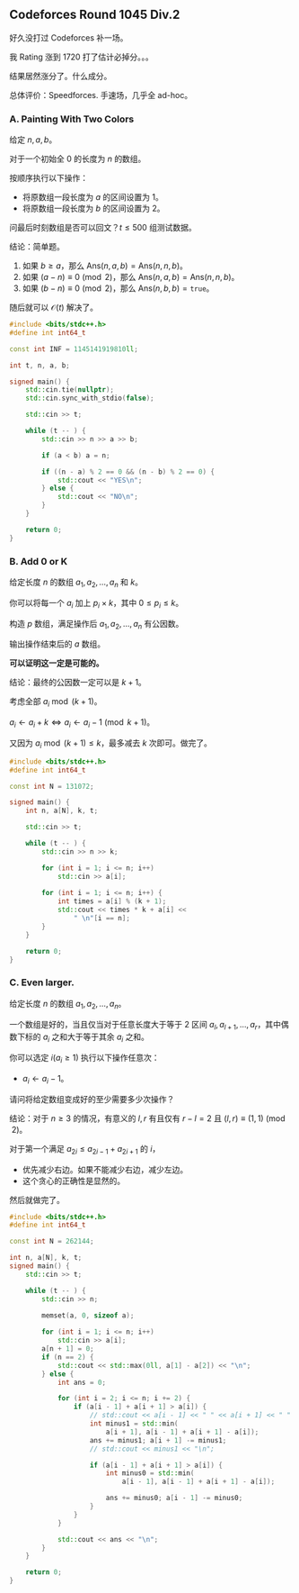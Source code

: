 ## Codeforces Round 1045 Div.2

好久没打过 Codeforces 补一场。

我 Rating 涨到 1720 打了估计必掉分。。。

结果居然涨分了。什么成分。

总体评价：Speedforces. 手速场，几乎全 ad-hoc。

### A. Painting With Two Colors

给定 $n,a,b$。

对于一个初始全 $0$ 的长度为 $n$ 的数组。

按顺序执行以下操作：

- 将原数组一段长度为 $a$ 的区间设置为 $1$。
- 将原数组一段长度为 $b$ 的区间设置为 $2$。

问最后时刻数组是否可以回文？$t\leqslant 500$ 组测试数据。

结论：简单题。

1. 如果 $b \geqslant a$，那么 $\text{Ans}(n,a,b) = \text{Ans}(n,n,b)$。
2. 如果 $(a-n)\equiv 0\pmod 2$，那么 $\text{Ans}(n,a,b)=\text{Ans}(n,n,b)$。
3. 如果 $(b-n)\equiv 0\pmod 2$，那么 $\text{Ans}(n,b,b)=\texttt{true}$。

随后就可以 $\mathcal{O}(t)$ 解决了。

```cpp
#include <bits/stdc++.h>
#define int int64_t

const int INF = 1145141919810ll;

int t, n, a, b;

signed main() {
    std::cin.tie(nullptr);
    std::cin.sync_with_stdio(false);

    std::cin >> t;

    while (t -- ) {
        std::cin >> n >> a >> b;

        if (a < b) a = n;

        if ((n - a) % 2 == 0 && (n - b) % 2 == 0) {
            std::cout << "YES\n";
        } else {
            std::cout << "NO\n";
        }
    }

    return 0;
}
```

### B. Add 0 or K

给定长度 $n$ 的数组 $a_1,a_2,\dots,a_n$ 和 $k$。

你可以将每一个 $a_i$ 加上 $p_i \times k$，其中 $0 \leqslant p_i \leqslant k$。

构造 $p$ 数组，满足操作后 $a_1,a_2,\dots,a_n$ 有公因数。

输出操作结束后的 $a$ 数组。

**可以证明这一定是可能的。**

结论：最终的公因数一定可以是 $k+1$。

考虑全部 $a_i \bmod (k+1)$。

$a_i \gets a_i + k \iff a_i \gets a_i - 1\pmod{k+1}$。

又因为 $a_i \bmod (k+1) \leqslant k$，最多减去 $k$ 次即可。做完了。

```cpp
#include <bits/stdc++.h>
#define int int64_t

const int N = 131072;

signed main() {
    int n, a[N], k, t;

    std::cin >> t;

    while (t -- ) {
        std::cin >> n >> k;

        for (int i = 1; i <= n; i++)
            std::cin >> a[i];
        
        for (int i = 1; i <= n; i++) {
            int times = a[i] % (k + 1);
            std::cout << times * k + a[i] << 
                " \n"[i == n];
        }
    }

    return 0;
}
```

### C. Even larger.

给定长度 $n$ 的数组 $a_1,a_2,\dots,a_n$。

一个数组是好的，当且仅当对于任意长度大于等于 $2$ 区间 $a_l,a_{l+1},\dots,a_r$，其中偶数下标的 $a_i$ 之和大于等于其余 $a_i$ 之和。

你可以选定 $i(a_i \geqslant 1)$ 执行以下操作任意次：

- $a_i \gets a_i - 1$。

请问将给定数组变成好的至少需要多少次操作？

结论：对于 $n \geqslant 3$ 的情况，有意义的 $l,r$ 有且仅有 $r - l = 2$ 且 $(l,r)\equiv(1,1) \pmod 2$。

对于第一个满足 $a_{2i}\leqslant a_{2i-1}+a_{2i+1}$ 的 $i$，

- 优先减少右边。如果不能减少右边，减少左边。
- 这个贪心的正确性是显然的。

然后就做完了。

```cpp
#include <bits/stdc++.h>
#define int int64_t

const int N = 262144;

int n, a[N], k, t;
signed main() {
    std::cin >> t;

    while (t -- ) {
        std::cin >> n;
        
        memset(a, 0, sizeof a);

        for (int i = 1; i <= n; i++)
            std::cin >> a[i];
        a[n + 1] = 0;        
        if (n == 2) {
            std::cout << std::max(0ll, a[1] - a[2]) << "\n";
        } else {
            int ans = 0;

            for (int i = 2; i <= n; i += 2) {
                if (a[i - 1] + a[i + 1] > a[i]) {
                    // std::cout << a[i - 1] << " " << a[i + 1] << " " << a[i] << ";\n";
                    int minus1 = std::min(
                        a[i + 1], a[i - 1] + a[i + 1] - a[i]);
                    ans += minus1; a[i + 1] -= minus1;
                    // std::cout << minus1 << "\n";

                    if (a[i - 1] + a[i + 1] > a[i]) {
                        int minus0 = std::min(
                            a[i - 1], a[i - 1] + a[i + 1] - a[i]);

                        ans += minus0; a[i - 1] -= minus0;
                    }
                }
            }

            std::cout << ans << "\n";
        }
    }

    return 0;
}
```

